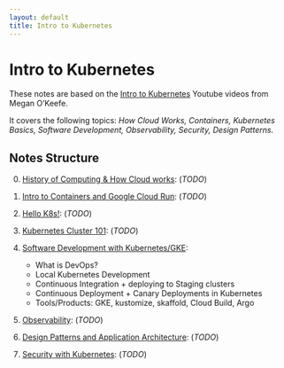 ```yaml
---
layout: default
title: Intro to Kubernetes
---
```




<!-- 
Create a table where
image of me in left column, Right column is split into multiple rows 
Education: Masters CS, University of Montreal(Mila)
Bachelor's CS, IIT Bombay
Work: Research Scientist Intern, Nuance-Microsoft; Machine Learning Engineer, Hilabs
Interests: Software Engineering, Machine Learning Engineering, Data Engineering
-->
<h1> Intro to Kubernetes </h1>


<span class="newthought">These notes</span> are based on the [Intro to Kubernetes](https://www.youtube.com/@meganokeefe9273/videos) Youtube videos from Megan O’Keefe.

It covers the following topics:
*How Cloud Works, Containers, Kubernetes Basics, Software Development, Observability, Security, Design Patterns.*




## Notes Structure

0. [History of Computing & How Cloud works](notes/background):  (*TODO*)

1. [Intro to Containers and Google Cloud Run](notes/containers): (*TODO*)

2. [Hello K8s!](notes/k8sbackground): (*TODO*)

3. [Kubernetes Cluster 101](notes/k8scluster): (*TODO*)

4. [Software Development with Kubernetes/GKE](notes/softwaredev):

    * What is DevOps? 
    * Local Kubernetes Development 
    * Continuous Integration + deploying to Staging clusters
    * Continuous Deployment + Canary Deployments in Kubernetes 
    * Tools/Products: GKE, kustomize, skaffold, Cloud Build, Argo  

5. [Observability](notes/observability): (*TODO*)

6. [Design Patterns and Application Architecture](notes/designpatterns): (*TODO*)

7. [Security with Kubernetes](notes/security): (*TODO*)